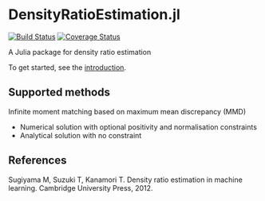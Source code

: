 # DensityRatioEstimation.jl

[![Build Status](https://travis-ci.com/xukai92/DensityRatioEstimation.jl.svg?branch=master)](https://travis-ci.com/xukai92/DensityRatioEstimation.jl) [![Coverage Status](https://coveralls.io/repos/github/xukai92/DensityRatioEstimation.jl/badge.svg)](https://coveralls.io/github/xukai92/DensityRatioEstimation.jl)

A Julia package for density ratio estimation

To get started, see the [introduction](https://htmlpreview.github.io/?https://github.com/xukai92/DensityRatioEstimation.jl/blob/master/docs/intro.html).

## Supported methods

Infinite moment matching based on maximum mean discrepancy (MMD)
- Numerical solution with optional positivity and normalisation constraints
- Analytical solution with no constraint

## References

Sugiyama M, Suzuki T, Kanamori T. Density ratio estimation in machine learning. Cambridge University Press, 2012.
